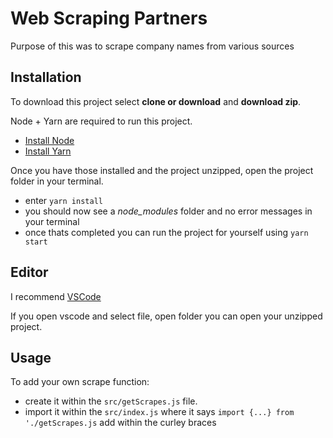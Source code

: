# Web Scraping Partners

Purpose of this was to scrape company names from various sources

## Installation

To download this project select **clone or download** and **download zip**.

Node + Yarn are required to run this project.

- [Install Node](https://nodejs.org/en/)
- [Install Yarn](https://yarnpkg.com/en/docs/install#windows-stable)

Once you have those installed and the project unzipped, open the project folder in your terminal.

- enter `yarn install`
- you should now see a *node_modules* folder and no error messages in your terminal
- once thats completed you can run the project for yourself using `yarn start`

## Editor

I recommend [VSCode](https://code.visualstudio.com/)

If you open vscode and select file, open folder you can open your unzipped project.

## Usage

To add your own scrape function:

- create it within the `src/getScrapes.js` file.
- import it within the `src/index.js` where it says `import {...} from './getScrapes.js` add within the curley braces
